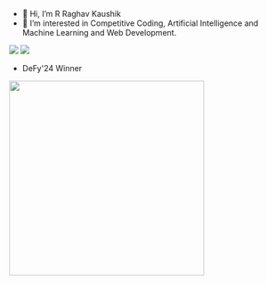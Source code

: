 - 👋 Hi, I’m R Raghav Kaushik
- 👀 I’m interested in Competitive Coding, Artificial Intelligence and Machine Learning and Web Development. 
<!---
- 🌱 I’m currently learning ...
- 💞️ I’m looking to collaborate on ...
- 📫 How to reach me ...
 <a href = "https://leetcode.com/raghavkaushikr/"
- 😄 Pronouns: ...
- ⚡ Fun fact: ...
--->
![](https://komarev.com/ghpvc/?username=raghavkaushik2004)
![](https://komarev.com/ghpvc/?username=raghavkaushik2004&color=brightgreen)
- DeFy'24 Winner 
<p>
  <img src="https://api.vaunt.dev/v1/github/entities/raghavkaushik2004/achievements?format=svg&limit=3" width="350" />
</p>
<!-- <p>
 <img alt="5-modified.png" src="https://github.com/ojasaklechayt/ojasaklechayt/blob/1ac15979b7b0b0efd55e89a963aacc10a0c53df7/5-modified.png?raw=true" data-hpc="true" class="Box-sc-g0xbh4-0 kzRgrI" heigth = 10%>
 
</p> -->

<!---
raghavkaushik2004/raghavkaushik2004 is a ✨ special ✨ repository because its `README.md` (this file) appears on your GitHub profile.
You can click the Preview link to take a look at your changes.
--->
